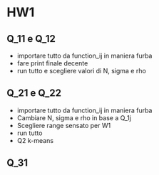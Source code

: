 # HW1


## Q_11 e Q_12
  - importare tutto da function_ij in maniera furba
  - fare print finale decente
  - run tutto e scegliere valori di N, sigma e rho

## Q_21 e Q_22
  - importare tutto da function_ij in maniera furba
  - Cambiare N, sigma e rho in base a Q_1j
  - Scegliere range sensato per W1
  - run tutto
  - Q2 k-means

## Q_31
  